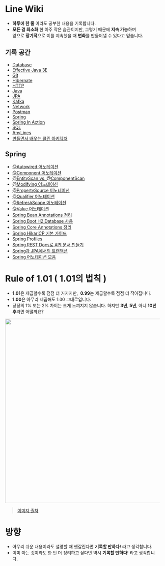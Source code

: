 # Line Wiki

* **하루에 한 줄** 이라도 공부한 내용을 기록합니다.
* **모든 걸 최소화** 한 아주 작은 습관이지만, 그렇기 때문에 **지속 가능**하며 <br>
  앞으로 **장기적**으로 이를 지속했을 때 **변화**를 만들어낼 수 있다고 믿습니다.

## 기록 공간

* [Database](https://github.com/bky373/line-wiki/blob/main/Database/Database.md)
* [Effective Java 3E](https://github.com/bky373/line-wiki/tree/main/Effective_Java#Effective-Java)
* [Git](https://github.com/bky373/line-wiki/tree/main/Git)
* [Hibernate](https://github.com/bky373/line-wiki/tree/main/Hibernate)
* [HTTP](https://github.com/bky373/line-wiki/tree/main/HTTP)
* [Java](https://github.com/bky373/line-wiki/tree/main/Java)
* [JPA](https://github.com/bky373/line-wiki/tree/main/JPA)
* [Kafka](https://github.com/bky373/line-wiki/tree/main/Kafka)
* [Network](https://github.com/bky373/line-wiki/blob/main/Network/Network.md#Network)
* [Postman](https://github.com/bky373/line-wiki/tree/main/Postman)
* [Spring](#Spring)
* [Spring In Action](https://github.com/bky373/line-wiki/tree/main/Spring_In_Action#Spring-In-Action)
* [SQL](https://github.com/bky373/line-wiki/tree/main/SQL#SQL)
* [AnyLines](https://github.com/bky373/line-wiki/blob/main/AnyLines.md)
* [만들면서 배우는 클린 아키텍처](https://github.com/bky373/line-wiki/tree/main/만들면서%20배우는%20클린%20아키텍처#만들면서-배우는-클린-아키텍처)

## Spring

* [@Autowired 어노테이션](https://github.com/bky373/line-wiki/blob/main/Spring/Spring%20%40Autowired%20어노테이션.md)
* [@Component 어노테이션](https://github.com/bky373/line-wiki/blob/main/Spring/Spring%20%40Component%20어노테이션.md)
* [@EntityScan vs. @ComponentScan](https://github.com/bky373/line-wiki/blob/main/Spring/Spring%20%40EntityScan%20vs.%20%40ComponentScan.md)
* [@Modifying 어노테이션](https://github.com/bky373/line-wiki/blob/main/Spring/Spring%20%40Modifying%20어노테이션.md)
* [@PropertySource 어노테이션](https://github.com/bky373/line-wiki/blob/main/Spring/Spring%20%40PropertySource%20어노테이션.md)
* [@Qualifier 어노테이션](https://github.com/bky373/line-wiki/blob/main/Spring/Spring%20%40Qualifier%20어노테이션.md)
* [@RefreshScope 어노테이션](https://github.com/bky373/line-wiki/blob/main/Spring/Spring%20%40RefreshScope%20어노테이션.md)
* [@Value 어노테이션](https://github.com/bky373/line-wiki/blob/main/Spring/Spring%20%40Value%20어노테이션.md)
* [Spring Bean Annotations 정리](https://github.com/bky373/line-wiki/blob/main/Spring/Spring%20Bean%20Annotations%20정리.md)
* [Spring Boot H2 Database 사용](https://github.com/bky373/line-wiki/blob/main/Spring/Spring%20Boot%20H2%20Database%20사용.md)
* [Spring Core Annotations 정리](https://github.com/bky373/line-wiki/blob/main/Spring/Spring%20Core%20Annotations%20정리.md)
* [Spring HikariCP 기본 가이드](https://github.com/bky373/line-wiki/blob/main/Spring/Spring%20HikariCP%20기본%20가이드.md)
* [Spring Profiles](https://github.com/bky373/line-wiki/blob/main/Spring/Spring%20Profiles.md)
* [Spring REST Docs로 API 문서 만들기](https://github.com/bky373/line-wiki/blob/main/Spring/Spring%20REST%20Docs로%20API%20문서%20만들기.md)
* [Spring과 JPA에서의 트랜잭션](https://github.com/bky373/line-wiki/blob/main/Spring/Spring%20스프링과%20JPA에서의%20트랜잭션.md)
* [Spring 어노테이션 모음](https://github.com/bky373/line-wiki/blob/main/Spring/Spring%20어노테이션%20모음.md)

# Rule of 1.01 ( 1.01의 법칙 )

* **1.01**은 제곱할수록 점점 더 커지지만, &nbsp;**0.99**는 제곱할수록 점점 더 작아집니다.
* **1.00**은 아무리 제곱해도 1.00 그대로입니다.
* 당장의 1% 또는 2% 차이는 크게 느껴지지 않습니다. 하지만 **3년, 5년**, 아니 **10년 후**라면 어떨까요?

<img src=https://user-images.githubusercontent.com/49539592/124255372-0c54dc80-db65-11eb-8aa6-b4b3a2f5abf5.png width=600 />

> [이미지 출처](http://www.iboram.co.kr/bbs/board.php?bo_table=guide&wr_id=4)

# 방향

* 아무리 쉬운 내용이라도 설명할 때 헷갈린다면 **기록할 만하다!** 라고 생각합니다.
* 이미 아는 것이라도 한 번 더 정리하고 싶다면 역시 **기록할 만하다!** 라고 생각합니다. 
